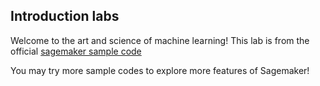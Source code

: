 ## Introduction labs
Welcome to the art and science of machine learning! This lab is from the official [sagemaker sample code](https://github.com/aws/amazon-sagemaker-examples/tree/main/introduction_to_applying_machine_learning/huggingface_sentiment_classification)

You may try more sample codes to explore more features of Sagemaker!